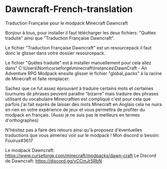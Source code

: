 # Dawncraft-French-translation
Traduction Française pour le modpack Minecraft Dawncraft


Bonjour à tous, pour installer il faut télécharger les deux fichiers: "Quêtes traduite" ainsi que "Traduction Française Dawncraft".

Le fichier "Traduction Française Dawncraft"  est un resourcepack il faut donc le glisser dans votre dossier resourcepack.

Le fichier "Quêtes traduite" est à installer manuellement pour cela allez dans" C:\Users\Nom\curseforge\minecraft\Instances\DawnCraft - An Adventure RPG Modpack ensuite glisser le fichier "global_packs" à la racine de Minecraft et faite remplacer.

Sachez que ce fut assez éprouvant à traduire certains mots et certaines tournures de phrases peuvent paraître "bizarre" mais traduire des phrases utilisant du vocabulaire Minecraftien est compliqué c'est pour cela que parfois j'ai fait exprès de laisser des mots Minecraft en Anglais cela ne nuira en rien en votre expérience de jeux et vous permettra de profiter du modpack en français. (Aussi je ne suis pas le meilleurs en termes d'orthographes)

N'hésitez pas à faire des retours ainsi qu'à proposez d'éventuelles traductions que vous aimeriez voir sur le modpack !
Mon discord si besoin: Fouirux#3617

Le modpack Dawncraft: https://www.curseforge.com/minecraft/modpacks/dawn-craft
Le Discord de Dawncraft: https://discord.gg/vCCmJr5RbN
